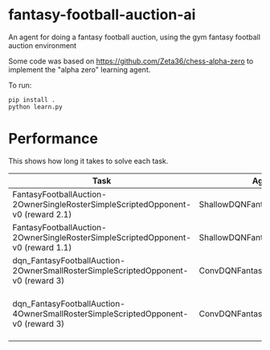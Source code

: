 # fantasy-football-auction-ai
An agent for doing a fantasy football auction, using the gym fantasy football auction environment

Some code was based on https://github.com/Zeta36/chess-alpha-zero to implement the "alpha zero"
learning agent.

To run:
````
pip install .
python learn.py
````

# Performance

This shows how long it takes to solve each task.

| Task  | Agent | Episodes |
| ------------------------------------------------------------------- | ------------------------------ | ----- |
| FantasyFootballAuction-2OwnerSingleRosterSimpleScriptedOpponent-v0 (reward 2.1)  | ShallowDQNFantasyFootballAgent | 423   |
| FantasyFootballAuction-2OwnerSingleRosterSimpleScriptedOpponent-v0 (reward 1.1)  | ShallowDQNFantasyFootballAgent | 16658   |
| dqn_FantasyFootballAuction-2OwnerSmallRosterSimpleScriptedOpponent-v0 (reward 3)  | ConvDQNFantasyFootballAgent | 1525   |
| dqn_FantasyFootballAuction-4OwnerSmallRosterSimpleScriptedOpponent-v0 (reward 3)  | ConvDQNFantasyFootballAgent | 3939 (only did 1 test episode though)   |
